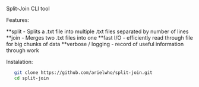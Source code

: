 Split-Join CLI tool

Features:

**split - Splits a .txt file into multiple .txt files separated by number of lines
**join - Merges two .txt files into one
**fast I/O - efficiently read through file for big chunks of data
**verbose / logging - record of useful information through work

Instalation:

 ```bash
    git clone https://github.com/arielwho/split-join.git
    cd split-join